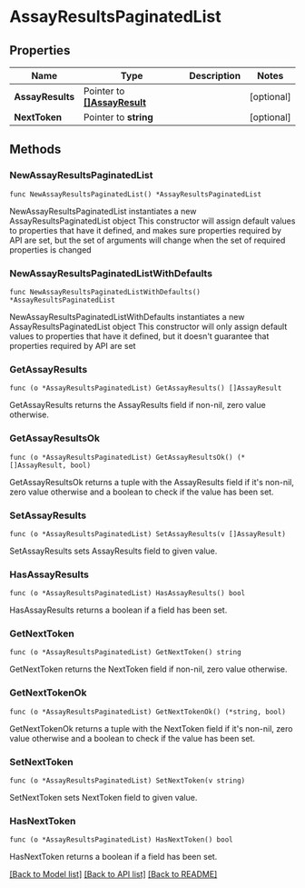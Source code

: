 # AssayResultsPaginatedList

## Properties

Name | Type | Description | Notes
------------ | ------------- | ------------- | -------------
**AssayResults** | Pointer to [**[]AssayResult**](AssayResult.md) |  | [optional] 
**NextToken** | Pointer to **string** |  | [optional] 

## Methods

### NewAssayResultsPaginatedList

`func NewAssayResultsPaginatedList() *AssayResultsPaginatedList`

NewAssayResultsPaginatedList instantiates a new AssayResultsPaginatedList object
This constructor will assign default values to properties that have it defined,
and makes sure properties required by API are set, but the set of arguments
will change when the set of required properties is changed

### NewAssayResultsPaginatedListWithDefaults

`func NewAssayResultsPaginatedListWithDefaults() *AssayResultsPaginatedList`

NewAssayResultsPaginatedListWithDefaults instantiates a new AssayResultsPaginatedList object
This constructor will only assign default values to properties that have it defined,
but it doesn't guarantee that properties required by API are set

### GetAssayResults

`func (o *AssayResultsPaginatedList) GetAssayResults() []AssayResult`

GetAssayResults returns the AssayResults field if non-nil, zero value otherwise.

### GetAssayResultsOk

`func (o *AssayResultsPaginatedList) GetAssayResultsOk() (*[]AssayResult, bool)`

GetAssayResultsOk returns a tuple with the AssayResults field if it's non-nil, zero value otherwise
and a boolean to check if the value has been set.

### SetAssayResults

`func (o *AssayResultsPaginatedList) SetAssayResults(v []AssayResult)`

SetAssayResults sets AssayResults field to given value.

### HasAssayResults

`func (o *AssayResultsPaginatedList) HasAssayResults() bool`

HasAssayResults returns a boolean if a field has been set.

### GetNextToken

`func (o *AssayResultsPaginatedList) GetNextToken() string`

GetNextToken returns the NextToken field if non-nil, zero value otherwise.

### GetNextTokenOk

`func (o *AssayResultsPaginatedList) GetNextTokenOk() (*string, bool)`

GetNextTokenOk returns a tuple with the NextToken field if it's non-nil, zero value otherwise
and a boolean to check if the value has been set.

### SetNextToken

`func (o *AssayResultsPaginatedList) SetNextToken(v string)`

SetNextToken sets NextToken field to given value.

### HasNextToken

`func (o *AssayResultsPaginatedList) HasNextToken() bool`

HasNextToken returns a boolean if a field has been set.


[[Back to Model list]](../README.md#documentation-for-models) [[Back to API list]](../README.md#documentation-for-api-endpoints) [[Back to README]](../README.md)


